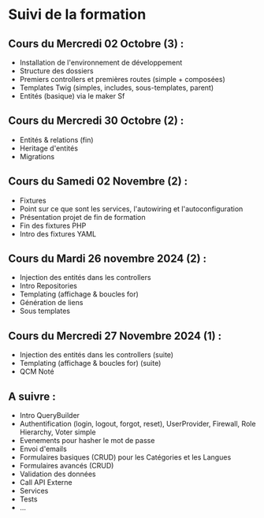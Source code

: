 # Suivi de la formation


## Cours du Mercredi 02 Octobre (3) :

- Installation de l'environnement de développement
- Structure des dossiers
- Premiers controllers et premières routes (simple + composées)
- Templates Twig (simples, includes, sous-templates, parent)
- Entités (basique) via le maker Sf


## Cours du Mercredi 30 Octobre (2) :

- Entités & relations (fin)
- Heritage d'entités
- Migrations


## Cours du Samedi 02 Novembre (2) :

- Fixtures
- Point sur ce que sont les services, l'autowiring et l'autoconfiguration
- Présentation projet de fin de formation
- Fin des fixtures PHP
- Intro des fixtures YAML


## Cours du Mardi 26 novembre 2024 (2) :

- Injection des entités dans les controllers
- Intro Repositories
- Templating (affichage & boucles for)
- Génération de liens
- Sous templates

## Cours du Mercredi 27 Novembre 2024 (1) : 

- Injection des entités dans les controllers (suite)
- Templating (affichage & boucles for) (suite)
- QCM Noté

## A suivre : 

- Intro QueryBuilder
- Authentification (login, logout, forgot, reset), UserProvider, Firewall, Role Hierarchy, Voter simple
- Evenements pour hasher le mot de passe
- Envoi d'emails
- Formulaires basiques (CRUD) pour les Catégories et les Langues
- Formulaires avancés (CRUD)
- Validation des données
- Call API Externe
- Services
- Tests
- ...
